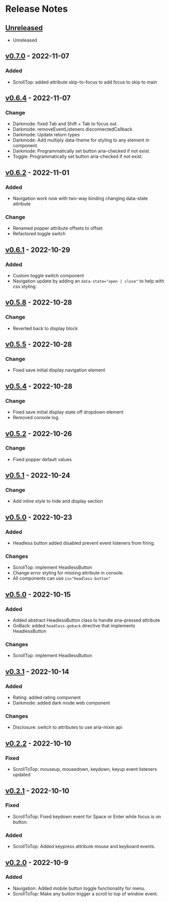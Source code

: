 # Release Notes

## [Unreleased](https://github.com/designbycode/vanilla-headless/compare/v0.7.0...HEAD)
- Unreleased

## [v0.7.0](https://github.com/designbycode/vanilla-headless/compare/v0.6.4...v0.7.0) - 2022-11-07
### Added 
- ScrollTop: added attribute skip-to-focus to add focus to skip to main

## [v0.6.4](https://github.com/designbycode/vanilla-headless/compare/v0.6.2...v0.6.4) - 2022-11-07
### Change
- Darkmode: fixed Tab and Shift + Tab to focus out.
- Darkmode: removeEventListeners disconnectedCallback
- Darkmode: Update return types
- Darkmode: Add multiply data-theme for styling to any element in component. 
- Darkmode: Programmatically set button aria-checked if not exist.
- Toggle: Programmatically set button aria-checked if not exist.

## [v0.6.2](https://github.com/designbycode/vanilla-headless/compare/v0.6.1...v0.6.2) - 2022-11-01
### Added
- Navigation work now with two-way binding changing data-state attribute

### Change 
- Renamed popper attribute offsets to offset
- Refactored toggle switch


## [v0.6.1](https://github.com/designbycode/vanilla-headless/compare/v0.5.8...v0.6.1) - 2022-10-29
### Added
- Custom toggle switch component 
- Navigation update by adding an ``data-state="open | close"`` to help with css styling. 

## [v0.5.8](https://github.com/designbycode/vanilla-headless/compare/v0.5.5...v0.5.8) - 2022-10-28
### Change 
- Reverted back to display block

## [v0.5.5](https://github.com/designbycode/vanilla-headless/compare/v0.5.4...v0.5.5) - 2022-10-28
### Change 
- Fixed save initial display navigation element

## [v0.5.4](https://github.com/designbycode/vanilla-headless/compare/v0.5.2...v0.5.4) - 2022-10-28
### Change 
- Fixed save initial display state off dropdown element 
- Removed console log

## [v0.5.2](https://github.com/designbycode/vanilla-headless/compare/v0.5.1...v0.5.2) - 2022-10-26
### Change 
- Fixed popper default values

## [v0.5.1](https://github.com/designbycode/vanilla-headless/compare/v0.5.0...v0.5.1) - 2022-10-24
### Change 
- Add inline style to hide and display section

## [v0.5.0](https://github.com/designbycode/vanilla-headless/compare/v0.4.0...v0.5.0) - 2022-10-23
### Added
- Headless button added disabled prevent event listeners from firing.
### Changes
- ScrollTop: implement HeadlessButton
- Change error styling for missing attribute in console.
- All components can use ``is="headless-button"``

## [v0.5.0](https://github.com/designbycode/vanilla-headless/compare/v0.3.1...v0.4.0) - 2022-10-15

### Added
- Added abstract HeadlessButton class to handle aria-pressed attribute
- GoBack: added ``headless-goback`` directive that implements HeadlessButton
### Changes
- ScrollTop: implement HeadlessButton

## [v0.3.1](https://github.com/designbycode/vanilla-headless/compare/v0.2.2...v0.3.1) - 2022-10-14
### Added
- Rating: added rating component 
- Darkmode: added dark mode web component

### Changes
- Disclosure: switch to attributes to use aria-mixin api

## [v0.2.2](https://github.com/designbycode/vanilla-headless/compare/v0.2.1...v0.2.2) - 2022-10-10
### Fixed
- ScrollToTop: mouseup, mousedown, keydown, keyup event listeners updated

## [v0.2.1](https://github.com/designbycode/vanilla-headless/compare/v0.2.0...v0.2.1) - 2022-10-10
### Fixed
- ScrollToTop: Fixed keydown event for Space or Enter while focus is on button.
### Added
- ScrollToTop: Added keypress attribute mouse and keyboard events.

## [v0.2.0](https://github.com/designbycode/vanilla-headless/compare/v0.1.5...v0.2.0) - 2022-10-9
### Added
- Navigation: Added mobile button toggle functionality for menu.
- ScrollToTop: Make any button trigger a scroll to top of window event. 
